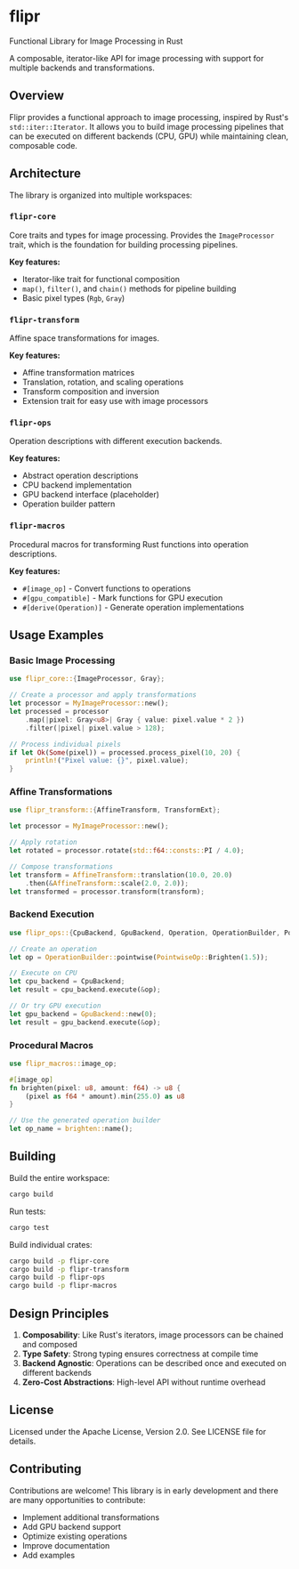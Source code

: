 # flipr
Functional Library for Image Processing in Rust

A composable, iterator-like API for image processing with support for multiple backends and transformations.

## Overview

Flipr provides a functional approach to image processing, inspired by Rust's `std::iter::Iterator`. It allows you to build image processing pipelines that can be executed on different backends (CPU, GPU) while maintaining clean, composable code.

## Architecture

The library is organized into multiple workspaces:

### `flipr-core`
Core traits and types for image processing. Provides the `ImageProcessor` trait, which is the foundation for building processing pipelines.

**Key features:**
- Iterator-like trait for functional composition
- `map()`, `filter()`, and `chain()` methods for pipeline building
- Basic pixel types (`Rgb`, `Gray`)

### `flipr-transform`
Affine space transformations for images.

**Key features:**
- Affine transformation matrices
- Translation, rotation, and scaling operations
- Transform composition and inversion
- Extension trait for easy use with image processors

### `flipr-ops`
Operation descriptions with different execution backends.

**Key features:**
- Abstract operation descriptions
- CPU backend implementation
- GPU backend interface (placeholder)
- Operation builder pattern

### `flipr-macros`
Procedural macros for transforming Rust functions into operation descriptions.

**Key features:**
- `#[image_op]` - Convert functions to operations
- `#[gpu_compatible]` - Mark functions for GPU execution
- `#[derive(Operation)]` - Generate operation implementations

## Usage Examples

### Basic Image Processing

```rust
use flipr_core::{ImageProcessor, Gray};

// Create a processor and apply transformations
let processor = MyImageProcessor::new();
let processed = processor
    .map(|pixel: Gray<u8>| Gray { value: pixel.value * 2 })
    .filter(|pixel| pixel.value > 128);

// Process individual pixels
if let Ok(Some(pixel)) = processed.process_pixel(10, 20) {
    println!("Pixel value: {}", pixel.value);
}
```

### Affine Transformations

```rust
use flipr_transform::{AffineTransform, TransformExt};

let processor = MyImageProcessor::new();

// Apply rotation
let rotated = processor.rotate(std::f64::consts::PI / 4.0);

// Compose transformations
let transform = AffineTransform::translation(10.0, 20.0)
    .then(&AffineTransform::scale(2.0, 2.0));
let transformed = processor.transform(transform);
```

### Backend Execution

```rust
use flipr_ops::{CpuBackend, GpuBackend, Operation, OperationBuilder, PointwiseOp};

// Create an operation
let op = OperationBuilder::pointwise(PointwiseOp::Brighten(1.5));

// Execute on CPU
let cpu_backend = CpuBackend;
let result = cpu_backend.execute(&op);

// Or try GPU execution
let gpu_backend = GpuBackend::new(0);
let result = gpu_backend.execute(&op);
```

### Procedural Macros

```rust
use flipr_macros::image_op;

#[image_op]
fn brighten(pixel: u8, amount: f64) -> u8 {
    (pixel as f64 * amount).min(255.0) as u8
}

// Use the generated operation builder
let op_name = brighten::name();
```

## Building

Build the entire workspace:

```bash
cargo build
```

Run tests:

```bash
cargo test
```

Build individual crates:

```bash
cargo build -p flipr-core
cargo build -p flipr-transform
cargo build -p flipr-ops
cargo build -p flipr-macros
```

## Design Principles

1. **Composability**: Like Rust's iterators, image processors can be chained and composed
2. **Type Safety**: Strong typing ensures correctness at compile time
3. **Backend Agnostic**: Operations can be described once and executed on different backends
4. **Zero-Cost Abstractions**: High-level API without runtime overhead

## License

Licensed under the Apache License, Version 2.0. See LICENSE file for details.

## Contributing

Contributions are welcome! This library is in early development and there are many opportunities to contribute:

- Implement additional transformations
- Add GPU backend support
- Optimize existing operations
- Improve documentation
- Add examples

